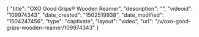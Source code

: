 {
    "title": "OXO Good Grips&reg; Wooden Reamer",
    "description": "",
    "videoid": "109974343",
    "date_created": "1502519938",
    "date_modified": "1504247456",
    "type": "captivate",
    "layout": "video",
    "url": "\/v\/oxo-good-grips-wooden-reamer\/109974343"
}